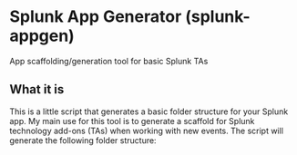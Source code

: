 # Splunk App Generator (splunk-appgen)
App scaffolding/generation tool for basic Splunk TAs

## What it is
This is a little script that generates a basic folder structure for your Splunk app. My main use for this tool is to generate a scaffold for Splunk technology add-ons (TAs) when working with new events. The script will generate the following folder structure:
